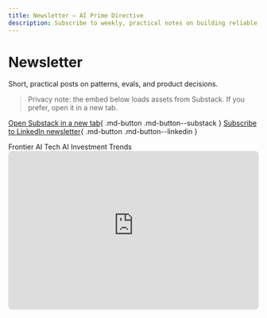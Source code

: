 ```yaml
---
title: Newsletter — AI Prime Directive
description: Subscribe to weekly, practical notes on building reliable LLM applications.
---
```


# Newsletter

Short, practical posts on patterns, evals, and product decisions.

> Privacy note: the embed below loads assets from Substack. If you prefer, open it in a new tab.

[Open Substack in a new tab](https://generativefrontier.substack.com){ .md-button .md-button--substack }
[Subscribe to LinkedIn newsletter](https://www.linkedin.com/build-relation/newsletter-follow?entityUrn=7267852565411737601){ .md-button .md-button--linkedin }
<div class="pills" aria-label="Newsletter identities">
  <span class="pill pill--substack">Frontier AI Tech</span>
  <span class="pill pill--linkedin">AI Investment Trends</span>
 </div>

<iframe src="https://generativefrontier.substack.com/embed" width="100%" height="320" style="border:1px solid var(--md-default-fg-color--lighter); border-radius: 8px;" frameborder="0" scrolling="no" title="Subscribe"></iframe>
